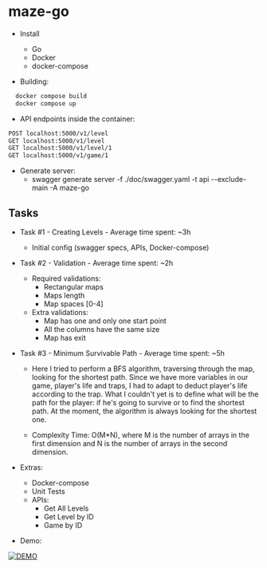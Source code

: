 # maze-go

- Install
  * Go
  * Docker
  * docker-compose

- Building:
```bash
  docker compose build
  docker compose up
```
- API endpoints inside the container:
```bash
POST localhost:5000/v1/level
GET localhost:5000/v1/level
GET localhost:5000/v1/level/1
GET localhost:5000/v1/game/1
```

- Generate server:
    * swagger generate server -f ./doc/swagger.yaml -t api --exclude-main -A maze-go


## Tasks
- Task #1 - Creating Levels - Average time spent: ~3h
    - Initial config (swagger specs, APIs, Docker-compose)

- Task #2 - Validation - Average time spent: ~2h
    - Required validations:
        - Rectangular maps
        - Maps length
        - Map spaces [0-4]
    - Extra validations:
        - Map has one and only one start point
        - All the columns have the same size
        - Map has exit

- Task #3 - Minimum Survivable Path - Average time spent: ~5h
    - Here I tried to perform a BFS algorithm, traversing through the map, looking for the shortest path. Since we have more variables in our game, player's life and traps, I had to adapt to deduct player's life according to the trap. What I couldn't yet is to define what will be the path for the player: if he's going to survive or to find the shortest path. At the moment, the algorithm is always looking for the shortest one.
    
    - Complexity Time: O(M*N), where M is the number of arrays in the first dimension and N is the number of arrays in the second dimension.


- Extras:
    - Docker-compose
    - Unit Tests
    - APIs:
        - Get All Levels
        - Get Level by ID
        - Game by ID 

- Demo:

[![DEMO](https://img.youtube.com/vi/sCwWA4j0cp4/0.jpg)](https://youtu.be/sCwWA4j0cp4)
